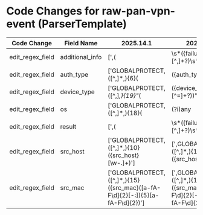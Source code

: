 # Code Changes for raw-pan-vpn-event (ParserTemplate)

| Code Change | Field Name | 2025.14.1 | 2025.15.1 |
|-------------|------------|-----------|------------|
| edit_regex_field | additional_info | [',(|\s*({failure_reason}[^,]+?)\s*"*\s*),(""+|"({additional_info}[^"]+)"),({result}failure)', 'GLOBALPROTECT,([^,]*,){19}("+,|"+[^"]+"+,)([^,]*,){3}("+,|"+({additional_info}[^"]+)"+,)'] | [',(|\s*({failure_reason}[^,]+?)\s*"*\s*),(""+|"({additional_info}[^"]+)"),({result}failure)', ',GLOBALPROTECT,([^,]*,){19}("+,|"+[^"]+"+,)([^,]*,){3}("+,|"+({additional_info}[^"]+)"+,)'] |
| edit_regex_field | auth_type | ['GLOBALPROTECT,([^,]*,){6}(|({auth_type}[^,]*)),'] | [',GLOBALPROTECT,([^,]*,){6}(|({auth_type}[^,]*)),'] |
| edit_regex_field | device_type | ['GLOBALPROTECT,([^,]*,){19}"*(|({device_type}[^=]+?))"*\s*,'] | [',GLOBALPROTECT,([^,]*,){19}"*(|({device_type}[^=]+?))"*\s*,'] |
| edit_regex_field | os | ['GLOBALPROTECT,([^,]*,){18}(|(?i)any|({os}[^,]*)),'] | [',GLOBALPROTECT,([^,]*,){18}(|(?i)any|({os}[^,]*)),'] |
| edit_regex_field | result | [',(|\s*({failure_reason}[^,]+?)\s*"*\s*),(""+|"({additional_info}[^"]+)"),({result}failure)', 'GLOBALPROTECT,([^,]*,){19}("+,|"+[^"]+"+,)([^,]*,){3}("+,|"+[^"]+"+,)({result}failure|success)'] | [',(|\s*({failure_reason}[^,]+?)\s*"*\s*),(""+|"({additional_info}[^"]+)"),({result}failure)', ',GLOBALPROTECT,([^,]*,){19}("+,|"+[^"]+"+,)([^,]*,){3}("+,|"+[^"]+"+,)({result}failure|success)'] |
| edit_regex_field | src_host | ['GLOBALPROTECT,([^,]*,){10}({src_host}[\w\-\.]+)'] | [',GLOBALPROTECT,([^,]*,){10}({src_host}[\w\-\.]+)'] |
| edit_regex_field | src_mac | ['GLOBALPROTECT,([^,]*,){15}({src_mac}([a-fA-F\d]{2}[-:]){5}[a-fA-F\d]{2})'] | [',GLOBALPROTECT,([^,]*,){15}({src_mac}([a-fA-F\d]{2}[-:]){5}[a-fA-F\d]{2})'] |